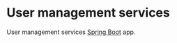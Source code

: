 # User management services


User management services [Spring Boot](http://projects.spring.io/spring-boot/) app.
